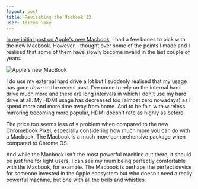 ```yaml
---
layout: post
title: Revisiting the Macbook 12
user: Aditya Saky
---
```


[In my initial post on Apple's new Macbook](http://saky.in/Some-Thoughts-on-Apples-New-MacBook/), I had a few bones to pick with the new Macbook. However, I thought over some of the points I made and I realised that some of them have slowly become invalid in the last couple of years.

![Apple's new MacBook](http://saky.in/images/apple-macbook.jpg "Taken from MacWorld")

I do use my external hard drive a lot but I suddenly realised that my usage has gone *down* in the recent past. I've come to rely on the internal hard drive much more and there are long intervals in which I don't use my hard drive at all. My HDMI usage has decreased too (almost zero nowadays) as I spend more and more time away from home. And to be fair, with wireless mirroring becoming more popular, HDMI doesn't rate as highly as before.

The price too seems less of a problem when compared to the new Chromebook Pixel, especially considering how much more you can do with a Macbook. The Macbook is a much more comprehensive package when compared to Chrome OS.

And while the Macbook isn't the most powerful machine out there, it should be just fine for light users. I can see my mum being perfectly comfortable with the Macbook, for example. The Macbook is perhaps the perfect device for someone invested in the Apple ecosystem but who doesn't need a really powerful machine, but one with all the bells and whistles.
